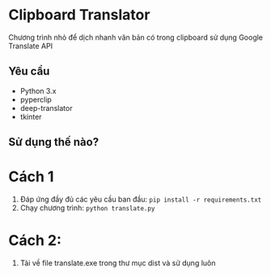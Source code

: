 # Clipboard Translator
Chương trình nhỏ để dịch nhanh văn bản có trong clipboard sử dụng Google Translate API
## Yêu cầu
- Python 3.x
- pyperclip
- deep-translator
- tkinter
## Sử dụng thế nào?
# Cách 1
1. Đáp ứng đầy đủ các yêu cầu ban đầu: `pip install -r requirements.txt`
2. Chạy chương trình: `python translate.py`

# Cách 2:
1. Tải về file translate.exe trong thư mục dist và sử dụng luôn


